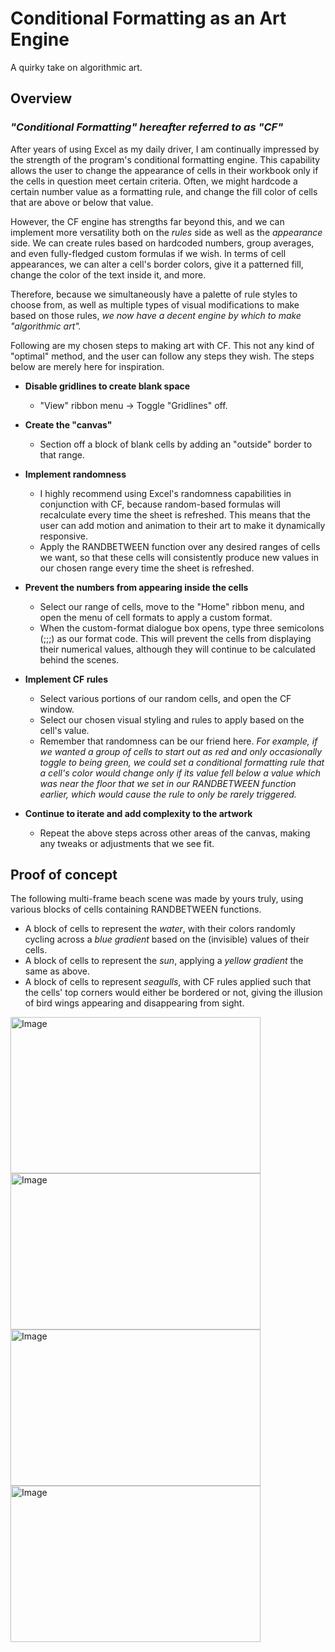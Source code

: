# **Conditional Formatting as an Art Engine**

A quirky take on algorithmic art.

## Overview

### _"Conditional Formatting" hereafter referred to as "CF"_

After years of using Excel as my daily driver, I am continually impressed by the strength of the program's conditional formatting engine. This capability allows the user to change the appearance of cells in their workbook only if the cells in question meet certain criteria. Often, we might hardcode a certain number value as a formatting rule, and change the fill color of cells that are above or below that value.

However, the CF engine has strengths far beyond this, and we can implement more versatility both on the _rules_ side as well as the _appearance_ side. We can create rules based on hardcoded numbers, group averages, and even fully-fledged custom formulas if we wish. In terms of cell appearances, we can alter a cell's border colors, give it a patterned fill, change the color of the text inside it, and more. 

Therefore, because we simultaneously have a palette of rule styles to choose from, as well as multiple types of visual modifications to make based on those rules, _we now have a decent engine by which to make "algorithmic art"._

Following are my chosen steps to making art with CF. This not any kind of "optimal" method, and the user can follow any steps they wish. The steps below are merely here for inspiration.

- **Disable gridlines to create blank space**
    - "View" ribbon menu -> Toggle "Gridlines" off.

- **Create the "canvas"**
    - Section off a block of blank cells by adding an "outside" border to that range.

- **Implement randomness**
    - I highly recommend using Excel's randomness capabilities in conjunction with CF, because random-based formulas will recalculate every time the sheet is refreshed. This means that the user can add motion and animation to their art to make it dynamically responsive.
    - Apply the RANDBETWEEN function over any desired ranges of cells we want, so that these cells will consistently produce new values in our chosen range every time the sheet is refreshed.

- **Prevent the numbers from appearing inside the cells**
    - Select our range of cells, move to the "Home" ribbon menu, and open the menu of cell formats to apply a custom format.
    - When the custom-format dialogue box opens, type three semicolons (;;;) as our format code. This will prevent the cells from displaying their numerical values, although they will continue to be calculated behind the scenes.

- **Implement CF rules**
    - Select various portions of our random cells, and open the CF window.
    - Select our chosen visual styling and rules to apply based on the cell's value.
    - Remember that randomness can be our friend here. _For example, if we wanted a group of cells to start out as red and only occasionally toggle to being green, we could set a conditional formatting rule that a cell's color would change only if its value fell below a value which was near the floor that we set in our RANDBETWEEN function earlier, which would cause the rule to only be rarely triggered._

- **Continue to iterate and add complexity to the artwork**
    - Repeat the above steps across other areas of the canvas, making any tweaks or adjustments that we see fit.

## Proof of concept

The following multi-frame beach scene was made by yours truly, using various blocks of cells containing RANDBETWEEN functions.
- A block of cells to represent the _water_, with their colors randomly cycling across a _blue gradient_ based on the (invisible) values of their cells.
- A block of cells to represent the _sun_, applying a _yellow gradient_ the same as above.
- A block of cells to represent _seagulls_, with CF rules applied such that the cells' top corners would either be bordered or not, giving the illusion of bird wings appearing and disappearing from sight.

<img width="400" height="250" alt="Image" src="https://github.com/user-attachments/assets/e96fb603-cc6b-41aa-8b72-773ce140fa53" />

<img width="400" height="250" alt="Image" src="https://github.com/user-attachments/assets/ba3fbfe2-441a-49be-a07f-c9843d5d6b2a" />

<img width="400" height="250" alt="Image" src="https://github.com/user-attachments/assets/cb615946-a351-4076-9feb-922b01ef5d0b" />

<img width="400" height="250" alt="Image" src="https://github.com/user-attachments/assets/c04882f3-c086-4245-9602-e35ff68cb523" />
